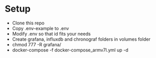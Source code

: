 
# Setup
* Clone this repo
* Copy .env-example to .env
* Modify .env so that id fits your needs
* Create grafana, influxdb and chronograf folders in volumes folder
* chmod 777 -R grafana/
* docker-compose -f docker-compose_armv7l.yml up -d